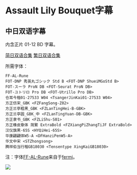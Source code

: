 # Assault Lily Bouquet字幕

## 中日双语字幕

内含正片 01-12 BD 字幕。

[简日双语合集](https://github.com/Nekomoekissaten-SUB/Nekomoekissaten-MIR-Subs/raw/master/Assault_Lily/Assault_Lily_BD_JPSC.7z)
[繁日双语合集](https://github.com/Nekomoekissaten-SUB/Nekomoekissaten-MIR-Subs/raw/master/Assault_Lily/Assault_Lily_BD_JPTC.7z)

所需字体：
```
FF-AL-Rune
FOT-DNP 秀英丸ゴシック Std B <FOT-DNP ShueiMGoStd B>
FOT-スーラ ProN DB <FOT-Seurat ProN DB>
FOT-ユトリロ Pro DB <FOT-Utrillo Pro DB>
仓耳今楷01-27533 W04 <TsangerJinKai01-27533 W04>
方正仿宋_GBK <FZFangSong-Z02>
方正兰亭粗黑_GBK <FZLanTingHei-B-GBK>
方正兰亭圆_GBK_中 <FZLanTingYuan-DB-GBK>
方正隶书_GBK <FZLiShu-S01>
方正橡皮章体 简繁 ExtraBold <FZXiangPiZhangTiJF ExtraBold>
汉仪旗黑-65S <HYQiHei-65S>
华康翩翩体W5-A <DFHanziPenW5-A>
华文中宋 <STZhongsong>
腾祥伯当行楷GB18030 <Tensentype XingKaiGB18030>
```

注：字体[FF-AL-Rune](https://github.com/Nekomoekissaten-SUB/Nekomoekissaten-MIR-Subs/raw/master/Assault_Lily/FF-AL-Rune.ttf)来自于[fermi](https://booth.pm/zh-cn/items/2441452)。

![](https://nekomoe.pages.dev/images/2020-10/AssaultLilyBOUQUET.png)
